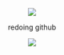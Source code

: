 <div align="center">
 
![](https://wilardo.crd.co/assets/images/gallery05/102ed98d.gif?v=a9ab673e)

redoing github

![](https://wilardo.crd.co/assets/images/gallery05/102ed98d.gif?v=a9ab673e)
